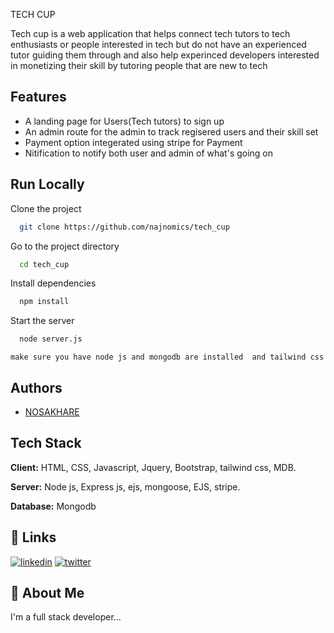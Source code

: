 TECH CUP

 Tech cup is a web application that helps connect tech tutors to tech enthusiasts or people interested in tech but do not have an experienced tutor guiding them through and also help experinced developers interested in monetizing their skill by tutoring people that are new to tech

## Features
    
 - A landing page for Users(Tech tutors) to sign up
 - An admin route for the admin to track regisered users and their skill set
 - Payment option integerated using stripe for Payment
 - Nitification to notify both user and admin of what's going on
 


## Run Locally

Clone the project

```bash
  git clone https://github.com/najnomics/tech_cup
```

Go to the project directory

```bash
  cd tech_cup
```

Install dependencies

```bash
  npm install
```

Start the server

```bash
  node server.js

```
`make sure you have node js and mongodb are installed  and tailwind css`


## Authors

- [NOSAKHARE](https://www.github.com/najnomics)


## Tech Stack

**Client:** HTML, CSS, Javascript, Jquery, Bootstrap, tailwind css, MDB.

**Server:** Node js, Express js, ejs, mongoose, EJS, stripe.

**Database:** Mongodb


## 🔗 Links
[![linkedin](https://img.shields.io/badge/linkedin-0A66C2?style=for-the-badge&logo=linkedin&logoColor=white)](https://www.linkedin.com/in/nosakhare14/)
[![twitter](https://img.shields.io/badge/twitter-1DA1F2?style=for-the-badge&logo=twitter&logoColor=white)](https://twitter.com/najnomics)


## 🚀 About Me
I'm a full stack developer...

